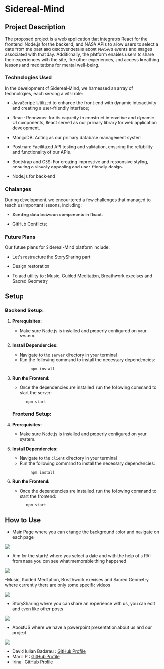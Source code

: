 
# Sidereal-Mind

## Project Description 
The proposed project is a web application that integrates React for the frontend, Node.js for the backend, and NASA APIs to allow users to select a date from the past and discover details about NASA's events and images associated with that day. Additionally, the platform enables users to share their experiences with the site, like other experiences, and access breathing lessons and meditations for mental well-being.

### Technologies Used

In the development of Sidereal-Mind, we harnessed an array of technologies, each serving a vital role:


- JavaScript: Utilized to enhance the front-end with dynamic interactivity and creating a user-friendly interface;

- React: Renowned for its capacity to construct interactive and dynamic UI components, React served as our primary library for web application development.

- MongoDB: Acting as our primary database management system.

- Postman: Facilitated API testing and validation, ensuring the reliability and functionality of our APIs.

- Bootstrap and CSS: For creating impressive and responsive styling, ensuring a visually appealing and user-friendly design.

- Node.js for back-end


### Chalanges

During development, we encountered a few challenges that managed to teach us important lessons, including:

- Sending data between components in React.

- GitHub Conflicts;

### Future Plans
Our future plans for Sidereal-Mind platform include:

- Let's restructure the StorySharing part

- Design restoration

- To add utility to : Music, Guided Meditation, Breathwork execises and Sacred Geometry



## Setup

### Backend Setup:

1. **Prerequisites:**
    - Make sure Node.js is installed and properly configured on your system.

2. **Install Dependencies:**
    - Navigate to the `server` directory in your terminal.
    - Run the following command to install the necessary dependencies:
      ```
           npm install
      ```

3. **Run the Frontend:**
    - Once the dependencies are installed, run the following command to start the server:
      ```
         npm start 
      ```



    ### Frontend Setup:

1. **Prerequisites:**
    - Make sure Node.js is installed and properly configured on your system.

2. **Install Dependencies:**
    - Navigate to the `client` directory in your terminal.
    - Run the following command to install the necessary dependencies:
      ```
           npm install
      ```

3. **Run the Frontend:**
    - Once the dependencies are installed, run the following command to start the frontend:
      ```
         npm start 
      ```


## How to Use 
- Main Page where you can change the background color and navigate on each page

<img src="https://cdn.discordapp.com/attachments/1080812341693784124/1166690923103666206/homepage.png?ex=654b6898&is=6538f398&hm=5fa4fb3eeec786e1b03ce7c9075b8e37da435b115acdb802ec9fd0c4a88e4f1f&">

- Aim for the starts! where you select a date and with the help of a PAI from nasa you can see what memorable thing happened


<img src="https://cdn.discordapp.com/attachments/1080812341693784124/1166692636820766730/aim-starts.png?ex=654b6a30&is=6538f530&hm=9c1064cd21471dae28180764efdb387975df7bedbbc09da57d222b973c3ce79a&">


-Music, Guided Meditation, Breathwork execises and Sacred Geometry where currently there are only some specific videos

<img src="https://cdn.discordapp.com/attachments/1080812341693784124/1166696728603414538/gid_meditation.png?ex=654b6e00&is=6538f900&hm=9caf1a5d3d69ee06d97407942163e76edbf33d3c5ba1978a579f80534022f713&">


- StorySharing where you can share an experience with us, you can edit and even like other posts

<img src="https://cdn.discordapp.com/attachments/1080812341693784124/1167033893661188117/story-sharing.png?ex=654ca802&is=653a3302&hm=485a6d406937537461704a1a78198f93e9a1c11a46373109dbea7ccc535eccba&">


- AboutUS where we have a powerpoint presentation about us and our project

<img src="https://cdn.discordapp.com/attachments/1080812341693784124/1166697567942348911/aboutus.png?ex=654b6ec8&is=6538f9c8&hm=03a7ea6c08da828bcdcc2ed64be689987c703170b4168c7a3599e84ee0f9591d&">


- David Iulian Badarau : [GitHub Profile](https://github.com/BadarauDavid)
- Maria P : [GitHub Profile](https://github.com/mia-niznai)
- Irina : [GitHub Profile](https://github.com/Pinkydvs)

    
